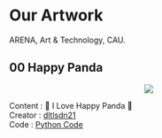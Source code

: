 # Our Artwork

ARENA, Art & Technology, CAU.

## 00 Happy Panda

<p align="center">
<img src="00-Happy-Panda/Happy-Panda.png">
</p>

Content : 🐼 I Love Happy Panda 🐼 <br>
Creator : [dltlsdn21](https://github.com/dltlsdn21) <br>
Code : [Python Code](00-Happy-Panda/Happy-Panda.py) <br>
